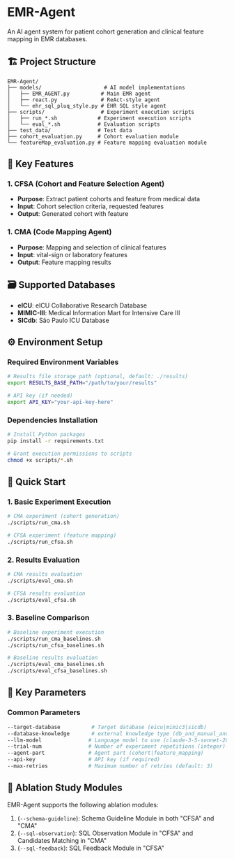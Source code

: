 # EMR-Agent 

An AI agent system for patient cohort generation and clinical feature mapping in EMR databases.

## 🏗️ Project Structure

```
EMR-Agent/
├── models/                    # AI model implementations
│   ├── EMR_AGENT.py          # Main EMR agent
│   ├── react.py              # ReAct-style agent
│   └── ehr_sql_pluq_style.py # EHR SQL style agent
├── scripts/                  # Experiment execution scripts
│   ├── run_*.sh             # Experiment execution scripts
│   └── eval_*.sh            # Evaluation scripts
├── test_data/               # Test data
├── cohort_evaluation.py     # Cohort evaluation module
└── featureMap_evaluation.py # Feature mapping evaluation module
```

## 🚀 Key Features

### 1. CFSA (Cohort and Feature Selection Agent)  
- **Purpose**: Extract patient cohorts and feature from medical data
- **Input**: Cohort selection criteria, requested features
- **Output**: Generated cohort with feature

### 1. CMA (Code Mapping Agent)
- **Purpose**: Mapping and selection of clinical features
- **Input**: vital-sign or laboratory features
- **Output**: Feature mapping results

## 🗃️ Supported Databases

- **eICU**: eICU Collaborative Research Database
- **MIMIC-III**: Medical Information Mart for Intensive Care III
- **SICdb**: São Paulo ICU Database

## ⚙️ Environment Setup

### Required Environment Variables

```bash
# Results file storage path (optional, default: ./results)
export RESULTS_BASE_PATH="/path/to/your/results"

# API key (if needed)
export API_KEY="your-api-key-here"
```

### Dependencies Installation

```bash
# Install Python packages
pip install -r requirements.txt

# Grant execution permissions to scripts
chmod +x scripts/*.sh
```

## 🎯 Quick Start

### 1. Basic Experiment Execution

```bash
# CMA experiment (cohort generation)
./scripts/run_cma.sh

# CFSA experiment (feature mapping)
./scripts/run_cfsa.sh
```

### 2. Results Evaluation

```bash
# CMA results evaluation
./scripts/eval_cma.sh

# CFSA results evaluation
./scripts/eval_cfsa.sh
```

### 3. Baseline Comparison

```bash
# Baseline experiment execution
./scripts/run_cma_baselines.sh
./scripts/run_cfsa_baselines.sh

# Baseline results evaluation
./scripts/eval_cma_baselines.sh
./scripts/eval_cfsa_baselines.sh
```

## 🔧 Key Parameters

### Common Parameters
```bash
--target-database          # Target database (eicu|mimic3|sicdb)
--database-knowledge       # external knowledge type (db_and_manual_and_prior|db_only)
--llm-model               # Language model to use (claude-3-5-sonnet-20240620|claude-3-5-haiku-latest)
--trial-num               # Number of experiment repetitions (integer)
--agent-part              # Agent part (cohort|feature_mapping)
--api-key                 # API key (if required)
--max-retries             # Maximum number of retries (default: 3)
```

## 🧩 Ablation Study Modules
EMR-Agent supports the following ablation modules:
1. (`--schema-guideline`): Schema Guideline Module in both "CFSA" and "CMA" 
2. (`--sql-observation`): SQL Observation Module in "CFSA" and Candidates Matching in "CMA"
3. (`--sql-feedback`): SQL Feedback Module in "CFSA" 

